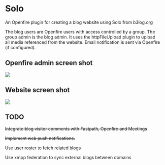 # Solo
An Openfire plugin for creating a blog website using Solo from b3log.org

The blog users are Openfire users with access controlled by a group. The group admin is the blog admin. It uses the httpFileUpload plugin to upload all media referenced from the website. Email notification is sent via Openfire (if configured).

## Openfire admin screen shot
![](http://traderlynk.net/solo-openfire.png)

## Website screen shot
![](http://traderlynk.net/solo-serena.png)

## TODO
~~Integrate blog visitor comments with Fastpath, Openfire and Meetings~~

~~Implement web push notifications.~~

Use user roster to fetch related blogs

Use xmpp federation to sync external blogs between domains

